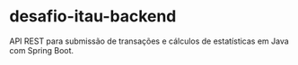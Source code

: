 # desafio-itau-backend
API REST para submissão de transações e cálculos de estatísticas em Java com Spring Boot.
